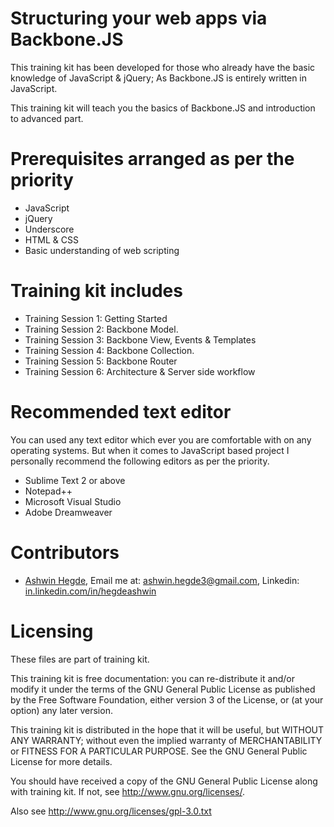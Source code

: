 Structuring your web apps via Backbone.JS
=========================================
This training kit has been developed for those who already have the basic knowledge of JavaScript & jQuery; 
As Backbone.JS is entirely written in JavaScript. 

This training kit will teach you the basics of Backbone.JS and introduction to advanced part.


Prerequisites arranged as per the priority 
==========================================
<ul>  
  <li>JavaScript</li>  
  <li>jQuery</li>
  <li>Underscore</li>
  <li>HTML &amp; CSS</li>
  <li>Basic understanding of web scripting</li>
</ul>

Training kit includes
=====================
<ul>
  <li>Training Session 1: Getting Started</li>
  <li>Training Session 2: Backbone Model.</li>
  <li>Training Session 3: Backbone View, Events &amp; Templates</li>
  <li>Training Session 4: Backbone Collection.</li>
  <li>Training Session 5: Backbone Router</li>
  <li>Training Session 6: Architecture &amp; Server side workflow</li>
</ul>

Recommended text editor
=======================
You can used any text editor which ever you are comfortable with on any operating systems.
But when it comes to JavaScript based project I personally recommend the following editors
as per the priority.
<ul>
  <li>Sublime Text 2 or above</li>
  <li>Notepad++</li>  
  <li>Microsoft Visual Studio</li>
  <li>Adobe Dreamweaver</li>
</ul>

Contributors
============

<ul>
  <li>
    <a href="in.linkedin.com/in/hegdeashwin" target="_blank">Ashwin Hegde</a>,
    Email me at: <a href="mailto:ashwin.hegde3@gmail.com">ashwin.hegde3@gmail.com</a>,
    Linkedin: <a href="in.linkedin.com/in/hegdeashwin">in.linkedin.com/in/hegdeashwin</a>  
  </li>
</ul>

Licensing
=========

These files are part of training kit.

This training kit is free documentation: you can re-distribute it and/or modify it under the terms of the GNU General Public License as published by the Free Software Foundation, either version 3 of the License, or (at your option) any later version.

This training kit is distributed in the hope that it will be useful, but WITHOUT ANY WARRANTY; without even the implied warranty of MERCHANTABILITY or FITNESS FOR A PARTICULAR PURPOSE. See the GNU General Public License for more details.

You should have received a copy of the GNU General Public License along with training kit. If not, see http://www.gnu.org/licenses/.

Also see http://www.gnu.org/licenses/gpl-3.0.txt
